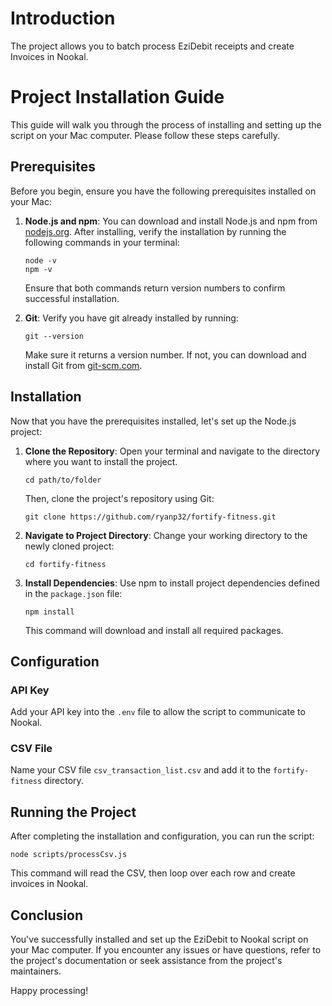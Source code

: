 # Introduction

The project allows you to batch process EziDebit receipts and create Invoices in Nookal.

# Project Installation Guide

This guide will walk you through the process of installing and setting up the script on your Mac computer. Please follow these steps carefully.

## Prerequisites

Before you begin, ensure you have the following prerequisites installed on your Mac:

1. **Node.js and npm**: You can download and install Node.js and npm from [nodejs.org](https://nodejs.org/). After installing, verify the installation by running the following commands in your terminal:

   ```shell
   node -v
   npm -v
   ```

   Ensure that both commands return version numbers to confirm successful installation.

2. **Git**: Verify you have git already installed by running:

   ```shell
   git --version
   ```

   Make sure it returns a version number. If not, you can download and install Git from [git-scm.com](https://git-scm.com/). 

## Installation

Now that you have the prerequisites installed, let's set up the Node.js project:

1. **Clone the Repository**: Open your terminal and navigate to the directory where you want to install the project. 

   ```shell
   cd path/to/folder
   ```

   Then, clone the project's repository using Git:

   ```shell
   git clone https://github.com/ryanp32/fortify-fitness.git
   ```

2. **Navigate to Project Directory**: Change your working directory to the newly cloned project:

   ```shell
   cd fortify-fitness
   ```

3. **Install Dependencies**: Use npm to install project dependencies defined in the `package.json` file:

   ```shell
   npm install
   ```

   This command will download and install all required packages.

## Configuration

### API Key

Add your API key into the `.env` file to allow the script to communicate to Nookal.

### CSV File

Name your CSV file `csv_transaction_list.csv` and add it to the `fortify-fitness` directory.

## Running the Project

After completing the installation and configuration, you can run the script:

```shell
node scripts/processCsv.js
```

This command will read the CSV, then loop over each row and create invoices in Nookal.

## Conclusion

You've successfully installed and set up the EziDebit to Nookal script on your Mac computer. If you encounter any issues or have questions, refer to the project's documentation or seek assistance from the project's maintainers.

Happy processing!
